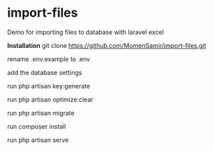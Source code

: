 # import-files
Demo for importing files to database with laravel excel

**Installation**
git clone https://github.com/MomenSamir/import-files.git

rename .env.example to .env

add the database settings

run php artisan key:generate

run php artisan optimize:clear

run php artisan migrate   

run composer install

run php artisan serve   
